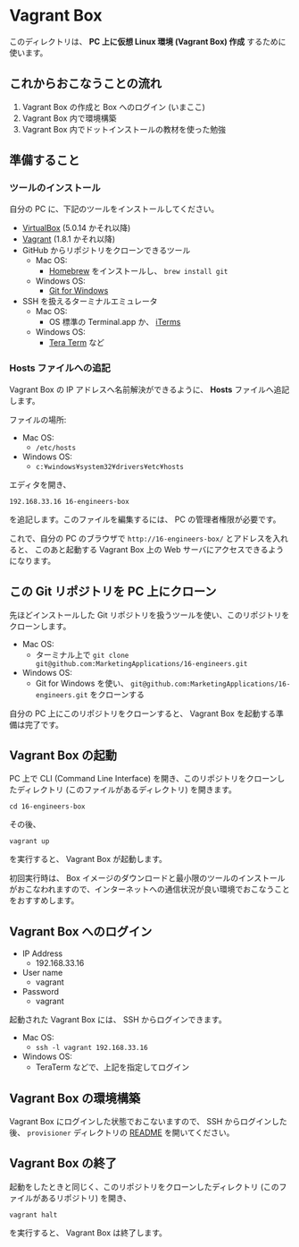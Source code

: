 Vagrant Box
===========

このディレクトリは、 **PC 上に仮想 Linux 環境 (Vagrant Box) 作成** するために使います。


これからおこなうことの流れ
--------------------------

1. Vagrant Box の作成と Box へのログイン (いまここ)
2. Vagrant Box 内で環境構築
3. Vagrant Box 内でドットインストールの教材を使った勉強


準備すること
------------

### ツールのインストール

自分の PC に、下記のツールをインストールしてください。

+ [VirtualBox](https://www.virtualbox.org/) (5.0.14 かそれ以降)
+ [Vagrant](https://www.vagrantup.com/) (1.8.1 かそれ以降)
+ GitHub からリポジトリをクローンできるツール
    + Mac OS:
        + [Homebrew](http://brew.sh/) をインストールし、 `brew install git`
    + Windows OS:
        + [Git for Windows](https://git-for-windows.github.io/)
+ SSH を扱えるターミナルエミュレータ
    + Mac OS:
        + OS 標準の Terminal.app か、 [iTerms](https://www.iterm2.com/)
    + Windows OS:
        + [Tera Term](https://osdn.jp/projects/ttssh2/) など

### Hosts ファイルへの追記

Vagrant Box の IP アドレスへ名前解決ができるように、 **Hosts** ファイルへ追記します。

ファイルの場所:

* Mac OS:
    * `/etc/hosts`
* Windows OS:
    * `c:¥windows¥system32¥drivers¥etc¥hosts`

エディタを開き、

    192.168.33.16 16-engineers-box

を追記します。このファイルを編集するには、 PC の管理者権限が必要です。

これで、自分の PC のブラウザで `http://16-engineers-box/` とアドレスを入れると、
このあと起動する Vagrant Box 上の Web サーバにアクセスできるようになります。


この Git リポジトリを PC 上にクローン
-------------------------------------

先ほどインストールした Git リポジトリを扱うツールを使い、このリポジトリをクローンします。

+ Mac OS:
    + ターミナル上で `git clone git@github.com:MarketingApplications/16-engineers.git`
+ Windows OS:
    + Git for Windows を使い、 `git@github.com:MarketingApplications/16-engineers.git` をクローンする

自分の PC 上にこのリポジトリをクローンすると、 Vagrant Box を起動する準備は完了です。


Vagrant Box の起動
------------------

PC 上で CLI (Command Line Interface) を開き、このリポジトリをクローンしたディレクトリ (このファイルがあるディレクトリ) を開きます。

    cd 16-engineers-box

その後、

    vagrant up

を実行すると、 Vagrant Box が起動します。

初回実行時は、 Box イメージのダウンロードと最小限のツールのインストールがおこなわれますので、インターネットへの通信状況が良い環境でおこなうことをおすすめします。


Vagrant Box へのログイン
------------------------

* IP Address
  * 192.168.33.16
* User name
  * vagrant
* Password
  * vagrant

起動された Vagrant Box には、 SSH からログインできます。

+ Mac OS:
    + `ssh -l vagrant 192.168.33.16`
+ Windows OS:
    + TeraTerm などで、上記を指定してログイン


Vagrant Box の環境構築
----------------------

Vagrant Box にログインした状態でおこないますので、 SSH からログインした後、 `provisioner` ディレクトリの [README](provisioner/README.md) を開いてください。


Vagrant Box の終了
------------------

起動をしたときと同じく、このリポジトリをクローンしたディレクトリ (このファイルがあるリポジトリ) を開き、

    vagrant halt

を実行すると、 Vagrant Box は終了します。
